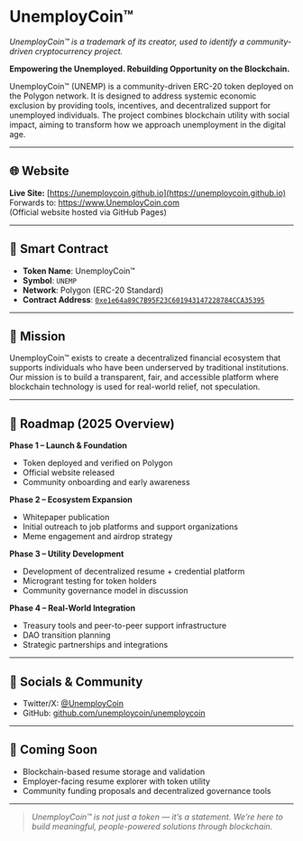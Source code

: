 # UnemployCoin™
*UnemployCoin™ is a trademark of its creator, used to identify a community-driven cryptocurrency project.*

**Empowering the Unemployed. Rebuilding Opportunity on the Blockchain.**

UnemployCoin™ (UNEMP) is a community-driven ERC-20 token deployed on the Polygon network. It is designed to address systemic economic exclusion by providing tools, incentives, and decentralized support for unemployed individuals. The project combines blockchain utility with social impact, aiming to transform how we approach unemployment in the digital age.

---

## 🌐 Website

**Live Site:** [https://unemploycoin.github.io](https://unemploycoin.github.io) Forwards to: https://www.UnemployCoin.com  
(Official website hosted via GitHub Pages)

---

## 🔗 Smart Contract

- **Token Name**: UnemployCoin™  
- **Symbol**: `UNEMP`  
- **Network**: Polygon (ERC-20 Standard)  
- **Contract Address**: [`0xe1e64a89C7B95F23C601943147228784CCA35395`](https://polygonscan.com/address/0xe1e64a89C7B95F23C601943147228784CCA35395)

---

## 🎯 Mission

UnemployCoin™ exists to create a decentralized financial ecosystem that supports individuals who have been underserved by traditional institutions. Our mission is to build a transparent, fair, and accessible platform where blockchain technology is used for real-world relief, not speculation.

---

## 🧭 Roadmap (2025 Overview)

**Phase 1 – Launch & Foundation**
- Token deployed and verified on Polygon
- Official website released
- Community onboarding and early awareness

**Phase 2 – Ecosystem Expansion**
- Whitepaper publication
- Initial outreach to job platforms and support organizations
- Meme engagement and airdrop strategy

**Phase 3 – Utility Development**
- Development of decentralized resume + credential platform
- Microgrant testing for token holders
- Community governance model in discussion

**Phase 4 – Real-World Integration**
- Treasury tools and peer-to-peer support infrastructure
- DAO transition planning
- Strategic partnerships and integrations

---

## 📢 Socials & Community

- Twitter/X: [@UnemployCoin](https://x.com/UnemployCoin)
- GitHub: [github.com/unemploycoin/unemploycoin](https://github.com/unemploycoin/unemploycoin)

---

## 🔮 Coming Soon

- Blockchain-based resume storage and validation  
- Employer-facing resume explorer with token utility  
- Community funding proposals and decentralized governance tools

---

> *UnemployCoin™ is not just a token — it’s a statement. We’re here to build meaningful, people-powered solutions through blockchain.*

